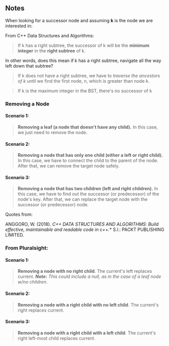 ## Notes

When looking for a successor node and assuming **k** is the node we are interested in:

From C++ Data Structures and Algorithms:
>If k has a right subtree, the successor of k will be the **minimum integer** in the **right subtree** of k.

In other words, does this mean if k has a right subtree, navigate all the way left down that subtree?

>If k does not have a right subtree, we have to *traverse the ancestors of k* until we find the first node, n, which is greater than node k.



>If k is the maximum integer in the BST, there's no successor of k
### Removing a Node

#### Scenario 1:
>**Removing a leaf (a node that doesn't have any child).** In this case, we just need to remove the node. 
#### Scenario 2:
>**Removing a node that has only one child (either a left or right child).** In this case, we have to connect the child to the parent of the node. After that, we can remove the target node safely.

#### Scenario 3:
>**Removing a node that has two children (left and right children).** In this case, we have to find out the successor (or predecessor) of the node's key. After that, we can replace the target node with the successor (or predecessor) node.

Quotes from:

ANGGORO, W. (2018). *C++ DATA STRUCTURES AND ALGORITHMS: Build effective, maintainable and readable code in c++.** S.l.: PACKT PUBLISHING LIMITED.

### From Pluralsight:
#### Scenario 1:
>**Removing a node with no right child**. The current's left replaces current. ***Note:** This could include a null, as in the case of a leaf node w/no children*.

#### Scenario 2:
>**Removing a node with a right child with no left child**. The current's right replaces current.

#### Scenario 3:
>**Removing a node with a right child with a left child**. The current's right left-most child replaces current.

